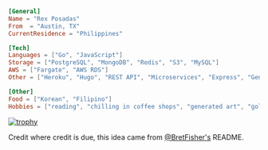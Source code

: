 ```toml
[General]
Name = "Rex Posadas"
From  = "Austin, TX"
CurrentResidence = "Philippines"

[Tech]
Languages = ["Go", "JavaScript"]
Storage = ["PostgreSQL", "MongoDB", "Redis", "S3", "MySQL"]
AWS = ["Fargate", "AWS RDS"]
Other = ["Heroku", "Hugo", "REST API", "Microservices", "Express", "Generated Art"]

[Other]
Food = ["Korean", "Filipino"]
Hobbies = ["reading", "chilling in coffee shops", "generated art", "golf"]

```

[![trophy](https://github-profile-trophy.vercel.app/?username=rexposadas)](https://github.com/rexposadas/github-profile-trophy)

Credit where credit is due, this idea came from [@BretFisher's](https://github.com/BretFisher) README.
